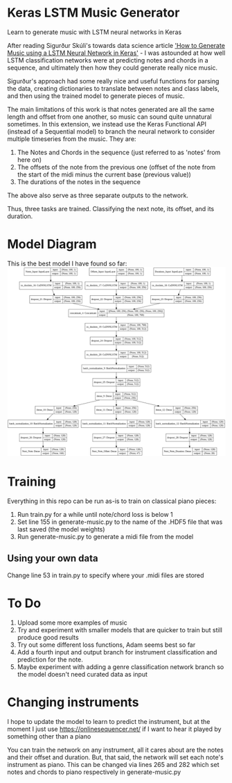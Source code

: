 # Keras LSTM Music Generator
Learn to generate music with LSTM neural networks in Keras

After reading Sigurður Skúli's towards data science article ['How to Generate Music using a LSTM Neural Network in Keras'](https://towardsdatascience.com/how-to-generate-music-using-a-lstm-neural-network-in-keras-68786834d4c5) - I was astounded at how well LSTM classification networks were at predicting notes and chords in a sequence, and ultimately then how they could generate really nice music. 

Sigurður's approach had some really nice and useful functions for parsing the data, creating dictionaries to translate between notes and class labels, and then using the trained model to generate pieces of music. 

The main limitations of this work is that notes generated are all the same length and offset from one another, so music can sound quite unnatural sometimes. In this extension, we instead use the Keras Functional API (instead of a Sequential model) to branch the neural network to consider multiple timeseries from the music. They are:

1. The Notes and Chords in the sequence (just referred to as 'notes' from here on)
2. The offsets of the note from the previous one (offset of the note from the start of the midi minus the current base (previous value))
3. The durations of the notes in the sequence

The above also serve as three separate outputs to the network.

Thus, three tasks are trained. Classifying the next note, its offset, and its duration.


# Model Diagram
This is the best model I have found so far:
![LSTM Model Diagram](model_plot.png)


# Training 
Everything in this repo can be run as-is to train on classical piano pieces:

1. Run train.py for a while until note/chord loss is below 1
2. Set line 155 in generate-music.py to the name of the .HDF5 file that was last saved (the model weights)
3. Run generate-music.py to generate a midi file from the model

## Using your own data
Change line 53 in train.py to specify where your .midi files are stored

# To Do
1. Upload some more examples of music
2. Try and experiment with smaller models that are quicker to train but still produce good results
3. Try out some different loss functions, Adam seems best so far
4. Add a fourth input and output branch for instrument classification and prediction for the note.
5. Maybe experiment with adding a genre classification network branch so the model doesn't need curated data as input

# Changing instruments
I hope to update the model to learn to predict the instrument, but at the moment I just use https://onlinesequencer.net/ if I want to hear it played by something other than a piano

You can train the network on any instrument, all it cares about are the notes and their offset and duration. But, that said, the network will set each note's instrument as piano. This can be changed via lines 265 and 282 which set notes and chords to piano respectively in generate-music.py
